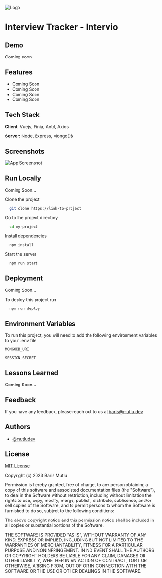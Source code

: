 
![Logo](https://dev-to-uploads.s3.amazonaws.com/uploads/articles/th5xamgrr6se0x5ro4g6.png)


# Interview Tracker - Intervio



## Demo

Coming soon


## Features

- Coming Soon
- Coming Soon
- Coming Soon
- Coming Soon


## Tech Stack

**Client:** Vuejs, Pinia, Antd, Axios

**Server:** Node, Express, MongoDB


## Screenshots

![App Screenshot](https://via.placeholder.com/468x300?text=App+Screenshot+Here)


## Run Locally

Coming Soon...

Clone the project

```bash
  git clone https://link-to-project
```

Go to the project directory

```bash
  cd my-project
```

Install dependencies

```bash
  npm install
```

Start the server

```bash
  npm run start
```


## Deployment

Coming Soon...

To deploy this project run

```bash
  npm run deploy
```


## Environment Variables

To run this project, you will need to add the following environment variables to your .env file

`MONGODB_URI`

`SESSION_SECRET`


## Lessons Learned

Coming Soon...


## Feedback

If you have any feedback, please reach out to us at baris@mutlu.dev


## Authors

- [@mutludev](https://www.github.com/mutludev)


## License

[MIT License](https://github.com/mutludev/interview-tracker/blob/master/LICENSE)

Copyright (c) 2023 Baris Mutlu

Permission is hereby granted, free of charge, to any person obtaining a copy
of this software and associated documentation files (the "Software"), to deal
in the Software without restriction, including without limitation the rights
to use, copy, modify, merge, publish, distribute, sublicense, and/or sell
copies of the Software, and to permit persons to whom the Software is
furnished to do so, subject to the following conditions:

The above copyright notice and this permission notice shall be included in all
copies or substantial portions of the Software.

THE SOFTWARE IS PROVIDED "AS IS", WITHOUT WARRANTY OF ANY KIND, EXPRESS OR
IMPLIED, INCLUDING BUT NOT LIMITED TO THE WARRANTIES OF MERCHANTABILITY,
FITNESS FOR A PARTICULAR PURPOSE AND NONINFRINGEMENT. IN NO EVENT SHALL THE
AUTHORS OR COPYRIGHT HOLDERS BE LIABLE FOR ANY CLAIM, DAMAGES OR OTHER
LIABILITY, WHETHER IN AN ACTION OF CONTRACT, TORT OR OTHERWISE, ARISING FROM,
OUT OF OR IN CONNECTION WITH THE SOFTWARE OR THE USE OR OTHER DEALINGS IN THE
SOFTWARE.
